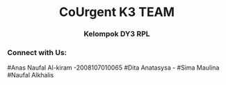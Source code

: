 <h1 align="center">CoUrgent K3 TEAM</h1>
<h3 align="center">Kelompok DY3 RPL</h3>
<h3 align="left">Connect with Us:</h3>
#Anas Naufal Al-kiram -2008107010065
#Dita Anatasysa -
#Sima Maulina
#Naufal Alkhalis
<p align="left">
</p>
